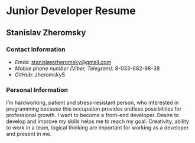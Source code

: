 # Junior Developer Resume

## Stanislav Zheromsky

### Contact Information

- _Email:_ stanislawzheromsky@gmail.com
- _Mobile phone number (Viber, Telegram):_ 8-033-682-98-38
- _GitHub:_ zheromskyS

### Personal Information

I’m hardworking, patient and stress-resistant person, who interested in programming because this occupation provides endless possibilities for professional growth.
I want to become a front-end developer. Desire to develop and improve my skills helps me to reach my goal. Сreativity, ability to work in a team, logical thinking are important for working as a developer and present in me.

